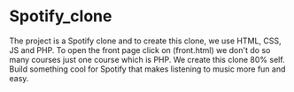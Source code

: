 # Spotify_clone
The project is a Spotify clone and to create this clone, we use HTML, CSS, JS and PHP. To open the front page click on (front.html) we don't do so many courses just one course which is PHP. We create this clone 80% self. Build something cool for Spotify that makes listening to music more fun and easy. 
